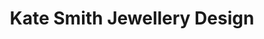 ---
title: "Kate Smith Jewellery Design"
url: /birmingham/kate-smith-jewellery-design/
shop: jewelry
---